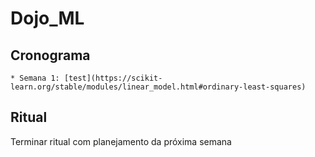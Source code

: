 # Dojo_ML


## Cronograma
    * Semana 1: [test](https://scikit-learn.org/stable/modules/linear_model.html#ordinary-least-squares)


## Ritual 
 
Terminar ritual com planejamento da próxima semana 